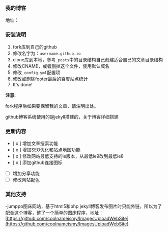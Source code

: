 ### 我的博客

地址：


### 安装说明

1. fork库到自己的github
2. 修改名字为：`username.github.io`
3. clone库到本地，参考`_posts`中的目录结构自己创建适合自己的文章目录结构
4. 修改CNAME，或者删掉这个文件，使用默认域名
5. 修改`_config.yml`配置项
6. 修改或删除footer最后的百度站点统计
7. It's done!

**注意:**

fork程序后如果要保留我的文章，请注明出处。

github博客系统使用的是jekyll搭建的，关于博客详细搭建


### 更新内容
-   [ x ]  增加文章搜索功能
-   [ x ]  增加SEO优化和站点地图功能
-   [ x ]  修改网站最低支持的ie版本，从最低ie9改到最低ie8
-   [ x ]  添加github连接图标
-   [   ]  增加分享功能
-   [   ]  修改网站配色

### 其他支持

-jumppo图床网站，基于html5和php
jekyll博客发布图片时只能外链，所以为了配合这个博客，整了一个简单的图床程序，地址：[https://github.com/coolnameismy/ImagesUploadWebSite](https://github.com/coolnameismy/ImagesUploadWebSite)



